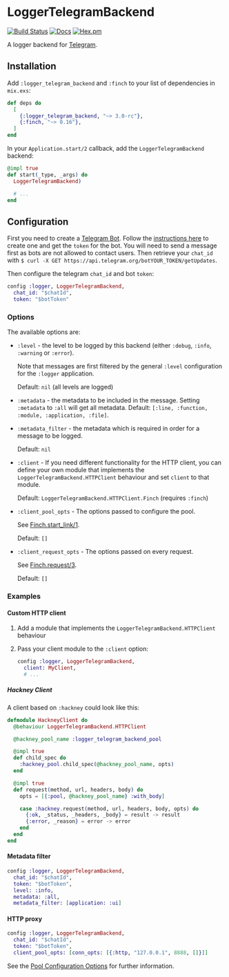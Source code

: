 # LoggerTelegramBackend

[![Build Status](https://github.com/adriankumpf/logger-telegram-backend/workflows/CI/badge.svg)](https://github.com/adriankumpf/logger-telegram-backend/actions)
[![Docs](https://img.shields.io/badge/hex-docs-green.svg?style=flat)](https://hexdocs.pm/logger_telegram_backend)
[![Hex.pm](https://img.shields.io/hexpm/v/logger_telegram_backend?color=%23714a94)](http://hex.pm/packages/logger_telegram_backend)

<!-- MDOC !-->

A logger backend for [Telegram](https://telegram.org/).

## Installation

Add `:logger_telegram_backend` and `:finch` to your list of dependencies in `mix.exs`:

```elixir
def deps do
  [
    {:logger_telegram_backend, "~> 3.0-rc"},
    {:finch, "~> 0.16"},
  ]
end
```

In your `Application.start/2` callback, add the `LoggerTelegramBackend` backend:

```elixir
@impl true
def start(_type, _args) do
  LoggerTelegramBackend)

  # ...
end
```

## Configuration

First you need to create a [Telegram Bot](https://core.telegram.org/bots). Follow the [instructions here](https://core.telegram.org/bots#6-botfather) to create one and get the `token` for the bot. You will need to send a message first as bots are not allowed to contact users. Then retrieve your `chat_id` with `$ curl -X GET https://api.telegram.org/botYOUR_TOKEN/getUpdates`.

Then configure the telegram `chat_id` and bot `token`:

```elixir
config :logger, LoggerTelegramBackend,
  chat_id: "$chatId",
  token: "$botToken"
```

### Options

The available options are:

- `:level` - the level to be logged by this backend (either `:debug`, `:info`, `:warning` or `:error`).

  Note that messages are first filtered by the general `:level` configuration for the `:logger` application.

  Default: `nil` (all levels are logged)

- `:metadata` - the metadata to be included in the message. Setting `:metadata` to `:all` will get all metadata.
  Default: `[:line, :function, :module, :application, :file]`.

- `:metadata_filter` - the metadata which is required in order for a message to be logged.

  Default: `nil`

- `:client` - If you need different functionality for the HTTP client, you can define your own module that implements the `LoggerTelegramBackend.HTTPClient` behaviour and set `client` to that module.

  Default: `LoggerTelegramBackend.HTTPClient.Finch` (requires `:finch`)

- `:client_pool_opts` - The options passed to configure the pool.

  See [Finch.start_link/1](https://hexdocs.pm/finch/Finch.html#start_link/1).

  Default: `[]`

- `:client_request_opts` - The options passed on every request.

  See [Finch.request/3](https://hexdocs.pm/finch/Finch.html#request/3).

  Default: `[]`

### Examples

#### Custom HTTP client

1. Add a module that implements the `LoggerTelegramBackend.HTTPClient` behaviour
2. Pass your client module to the `:client` option:

   ```elixir
   config :logger, LoggerTelegramBackend,
     client: MyClient,
     # ...
   ```

##### Hackney Client

A client based on `:hackney` could look like this:

```elixir
defmodule HackneyClient do
  @behaviour LoggerTelegramBackend.HTTPClient

  @hackney_pool_name :logger_telegram_backend_pool

  @impl true
  def child_spec do
    :hackney_pool.child_spec(@hackney_pool_name, opts)
  end

  @impl true
  def request(method, url, headers, body) do
    opts = [{:pool, @hackney_pool_name} :with_body]

    case :hackney.request(method, url, headers, body, opts) do
      {:ok, _status, _headers, _body} = result -> result
      {:error, _reason} = error -> error
    end
  end
end
```

#### Metadata filter

```elixir
config :logger, LoggerTelegramBackend,
  chat_id: "$chatId",
  token: "$botToken",
  level: :info,
  metadata: :all,
  metadata_filter: [application: :ui]
```

#### HTTP proxy

```elixir
config :logger, LoggerTelegramBackend,
  chat_id: "$chatId",
  token: "$botToken",
  client_pool_opts: [conn_opts: [{:http, "127.0.0.1", 8888, []}]]
```

See the [Pool Configuration Options](https://hexdocs.pm/finch/Finch.html#start_link/1-pool-configuration-options) for further information.
